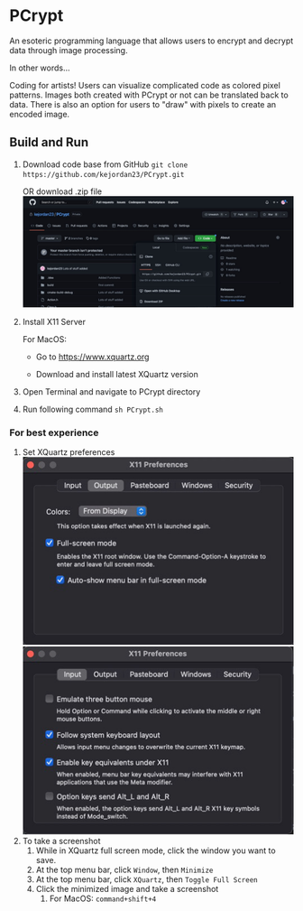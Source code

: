 # PCrypt

An esoteric programming language that allows users to encrypt
and decrypt data through image processing.

In other words...

Coding for artists! Users can visualize complicated code
as colored pixel patterns. Images both created with PCrypt or not
can be translated back to data. There is also an option
for users to "draw" with pixels to create an encoded image.

## Build and Run

1. Download code base from GitHub
`git clone https://github.com/kejordan23/PCrypt.git`

   OR download .zip file 
![Alt text](githubdowload.jpeg)
2. Install X11 Server

   For MacOS: 
    
   - Go to https://www.xquartz.org

   - Download and install latest XQuartz version
3. Open Terminal and navigate to PCrypt directory
4. Run following command
`sh PCrypt.sh`

### For best experience
1. Set XQuartz preferences
   ![Alt text](XQuartzpref1.jpeg)
   ![Alt text](XQuartzpref2.jpeg)
2. To take a screenshot
   1. While in XQuartz full screen mode, click the window you 
   want to save.
   2. At the top menu bar, click `Window`, then `Minimize`
   3. At the top menu bar, click `XQuartz`, then `Toggle Full Screen`
   4. Click the minimized image and take a screenshot
      1. For MacOS: `command+shift+4`